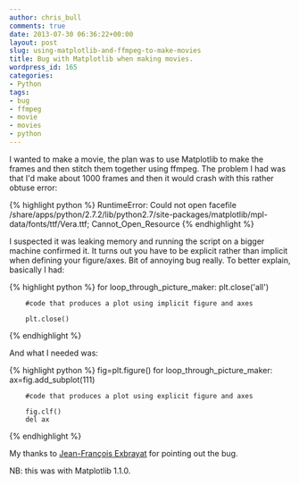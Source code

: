 ```yaml
---
author: chris_bull
comments: true
date: 2013-07-30 06:36:22+00:00
layout: post
slug: using-matplotlib-and-ffmpeg-to-make-movies
title: Bug with Matplotlib when making movies.
wordpress_id: 165
categories:
- Python
tags:
- bug
- ffmpeg
- movie
- movies
- python
---
```


I wanted to make a movie, the plan was to use Matplotlib to make the frames and then stitch them together using ffmpeg. The problem I had was that I'd make about 1000 frames and then it would crash with this rather obtuse error:

{% highlight python %}
RuntimeError: Could not open facefile /share/apps/python/2.7.2/lib/python2.7/site-packages/matplotlib/mpl-data/fonts/ttf/Vera.ttf; Cannot_Open_Resource
{% endhighlight %}

I suspected it was leaking memory and running the script on a bigger machine confirmed it. It turns out you have to be explicit rather than implicit when defining your figure/axes. Bit of annoying bug really. To better explain, basically I had:

    
{% highlight python %}
    for loop_through_picture_maker:
        plt.close('all')
    
        #code that produces a plot using implicit figure and axes
    
        plt.close()
{% endhighlight %}


And what I needed was:

    
{% highlight python %}
    fig=plt.figure()
    for loop_through_picture_maker:
        ax=fig.add_subplot(111)
    
        #code that produces a plot using explicit figure and axes
    
        fig.clf()
        del ax
{% endhighlight %}


My thanks to [Jean-François Exbrayat](http://www.climatescience.org.au/staff/profile/jexbrayat) for pointing out the bug.

NB: this was with Matplotlib 1.1.0.
